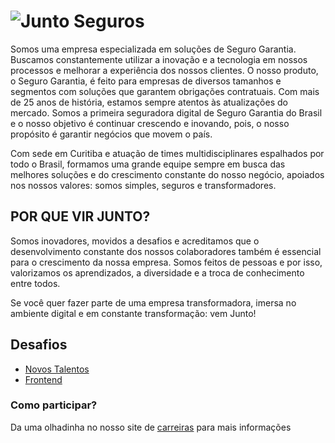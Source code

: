 # ![Junto Seguros](https://static.juntoseguros.com/images/logo.png)

Somos uma empresa especializada em soluções de Seguro Garantia. Buscamos constantemente utilizar a inovação e a tecnologia em nossos processos e melhorar a experiência dos nossos clientes. O nosso produto, o Seguro Garantia, é feito para empresas de diversos tamanhos e segmentos com soluções que garantem obrigações contratuais. Com mais de 25 anos de história, estamos sempre atentos às atualizações do mercado. Somos a primeira seguradora digital de Seguro Garantia do Brasil e o nosso objetivo é continuar crescendo e inovando, pois, o nosso propósito é garantir negócios que movem o país.

Com sede em Curitiba e atuação de times multidisciplinares espalhados por todo o Brasil, formamos uma grande equipe sempre em busca das melhores soluções e do crescimento constante do nosso negócio, apoiados nos nossos valores: somos simples, seguros e transformadores.

## POR QUE VIR JUNTO?

Somos inovadores, movidos a desafios e acreditamos que o desenvolvimento constante dos nossos colaboradores também é essencial para o crescimento da nossa empresa. Somos feitos de pessoas e por isso, valorizamos os aprendizados, a diversidade e a troca de conhecimento entre todos.

Se você quer fazer parte de uma empresa transformadora, imersa no ambiente digital e em constante transformação: vem Junto!

## Desafios

- [Novos Talentos](./novos-talentos/Challenge.md)
- [Frontend](./front/Challenge.md)

### Como participar?

Da uma olhadinha no nosso site de [carreiras](https://juntoseguros.gupy.io/) para mais informações

